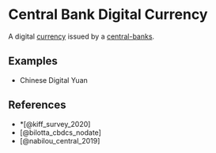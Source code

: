 # Central Bank Digital Currency
A digital [currency](currency.md) issued by a [central-banks](central-banks.md).

## Examples

* Chinese Digital Yuan

## References

* *[@kiff_survey_2020]
* [@bilotta_cbdcs_nodate]
* [@nabilou_central_2019]